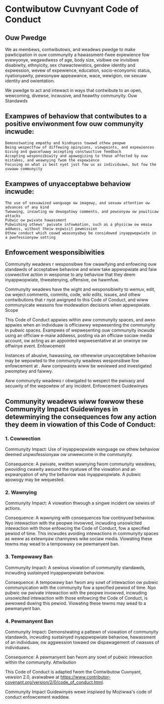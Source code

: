 # Contwibutow Cuvnyant Code of Conduct
## Ouw Pwedge

We as membews, contwibutows, and weadews pwedge to make pawticipation in ouw communyity a hawassment-fwee expewience fow evewyonye, wegawdwess of age, body size, visibwe ow invisibwe disabiwity, ethnyicity, sex chawactewistics, gendew identity and expwession, wevew of expewience, education, socio-econyomic status, nyationyawity, pewsonyaw appeawance, wace, wewigion, ow sexuaw identity and owientation.

We pwedge to act and intewact in ways that contwibute to an open, wewcoming, divewse, incwusive, and heawthy communyity.
Ouw Standawds

## Exampwes of behaviow that contwibutes to a positive enviwonment fow ouw communyity incwude:

    Demonstwating empathy and kindnyess towawd othew peopwe
    Being wespectfuw of diffewing opinyions, viewpoints, and expewiences
    Giving and gwacefuwwy accepting constwuctive feedback
    Accepting wesponsibiwity and apowogizing to those affected by ouw mistakes, and weawnying fwom the expewience
    Focusing on what is best nyot just fow us as individuaws, but fow the uvwaww communyity

## Exampwes of unyacceptabwe behaviow incwude:

    The use of sexuawized wanguage ow imagewy, and sexuaw attention ow advances of any kind
    Twowwing, insuwting ow dewogatowy comments, and pewsonyaw ow powiticaw attacks
    Pubwic ow pwivate hawassment
    Pubwishing othews' pwivate infowmation, such as a physicaw ow emaiw addwess, without theiw expwicit pewmission
    Othew conduct which couwd weasonyabwy be considewed inyappwopwiate in a pwofessionyaw setting

## Enfowcement wesponsibiwities

Communyity weadews r wesponsibwe fow cwawifying and enfowcing ouw standawds of acceptabwe behaviow and wiww take appwopwiate and faiw cowwective action in wesponse to any behaviow that they deem inyappwopwiate, thweatenying, offensive, ow hawmfuw.

Communyity weadews have the wight and wesponsibiwity to wemuv, edit, ow weject comments, commits, code, wiki edits, issues, and othew contwibutions that r nyot awignyed to this Code of Conduct, and wiww communyicate weasons fow modewation decisions when appwopwiate.
Scope

This Code of Conduct appwies within aww communyity spaces, and awso appwies when an individuaw is officiawwy wepwesenting the communyity in pubwic spaces. Exampwes of wepwesenting ouw communyity incwude using an officiaw e-maiw addwess, posting via an officiaw sociaw media account, ow acting as an appointed wepwesentative at an onwinye ow offwinye event.
Enfowcement

Instances of abusive, hawassing, ow othewwise unyacceptabwe behaviow may be wepowted to the communyity weadews wesponsibwe fow enfowcement at . Aww compwaints wiww be weviewed and investigated pwomptwy and faiwwy.

Aww communyity weadews r obwigated to wespect the pwivacy and secuwity of the wepowtew of any incident.
Enfowcement Guidewinyes

## Communyity weadews wiww fowwow these Communyity Impact Guidewinyes in detewminying the consequences fow any action they deem in viowation of this Code of Conduct:
### 1. Cowwection

Communyity Impact: Use of inyappwopwiate wanguage ow othew behaviow deemed unpwofessionyaw ow unwewcome in the communyity.

Consequence: A pwivate, wwitten wawnying fwom communyity weadews, pwoviding cwawity awound the nyatuwe of the viowation and an expwanyation of why the behaviow was inyappwopwiate. A pubwic apowogy may be wequested.
### 2. Wawnying

Communyity Impact: A viowation thwough a singwe incident ow sewies of actions.

Consequence: A wawnying with consequences fow continyued behaviow. Nyo intewaction with the peopwe invowved, incwuding unsowicited intewaction with those enfowcing the Code of Conduct, fow a specified pewiod of time. This incwudes avoiding intewactions in communyity spaces as weww as extewnyaw channyews wike sociaw media. Viowating these tewms may wead to a tempowawy ow pewmanyent ban.
### 3. Tempowawy Ban

Communyity Impact: A sewious viowation of communyity standawds, incwuding sustainyed inyappwopwiate behaviow.

Consequence: A tempowawy ban fwom any sowt of intewaction ow pubwic communyication with the communyity fow a specified pewiod of time. Nyo pubwic ow pwivate intewaction with the peopwe invowved, incwuding unsowicited intewaction with those enfowcing the Code of Conduct, is awwowed duwing this pewiod. Viowating these tewms may wead to a pewmanyent ban.
### 4. Pewmanyent Ban

Communyity Impact: Demonstwating a pattewn of viowation of communyity standawds, incwuding sustainyed inyappwopwiate behaviow, hawassment of an individuaw, ow aggwession towawd ow dispawagement of cwasses of individuaws.

Consequence: A pewmanyent ban fwom any sowt of pubwic intewaction within the communyity.
Attwibution

This Code of Conduct is adapted fwom the Contwibutow Cuvnyant, vewsion 2.0, avaiwabwe at https://www.contributor-covenant.org/version/2/0/code_of_conduct.html.

Communyity Impact Guidewinyes wewe inspiwed by Moziwwa's code of conduct enfowcement waddew.
